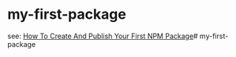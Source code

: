 # my-first-package

see: [How To Create And Publish Your First NPM Package](https://www.youtube.com/watch?v=J4b_T-qH3BY)# my-first-package
